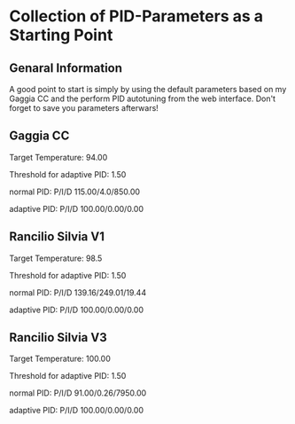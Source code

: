 # Collection of PID-Parameters as a Starting Point

## Genaral Information
A good point to start is simply by using the default parameters based on my Gaggia CC and the perform PID autotuning from the web interface.
Don't forget to save you parameters afterwars!

## Gaggia CC

Target Temperature:
94.00

Threshold for adaptive PID:
1.50

normal PID:
P/I/D
115.00/4.0/850.00

adaptive PID:
P/I/D
100.00/0.00/0.00

## Rancilio Silvia V1

Target Temperature:
98.5

Threshold for adaptive PID:
1.50

normal PID:
P/I/D
139.16/249.01/19.44

adaptive PID:
P/I/D
100.00/0.00/0.00


## Rancilio Silvia V3

Target Temperature:
100.00

Threshold for adaptive PID:
1.50

normal PID:
P/I/D
91.00/0.26/7950.00

adaptive PID:
P/I/D
100.00/0.00/0.00
